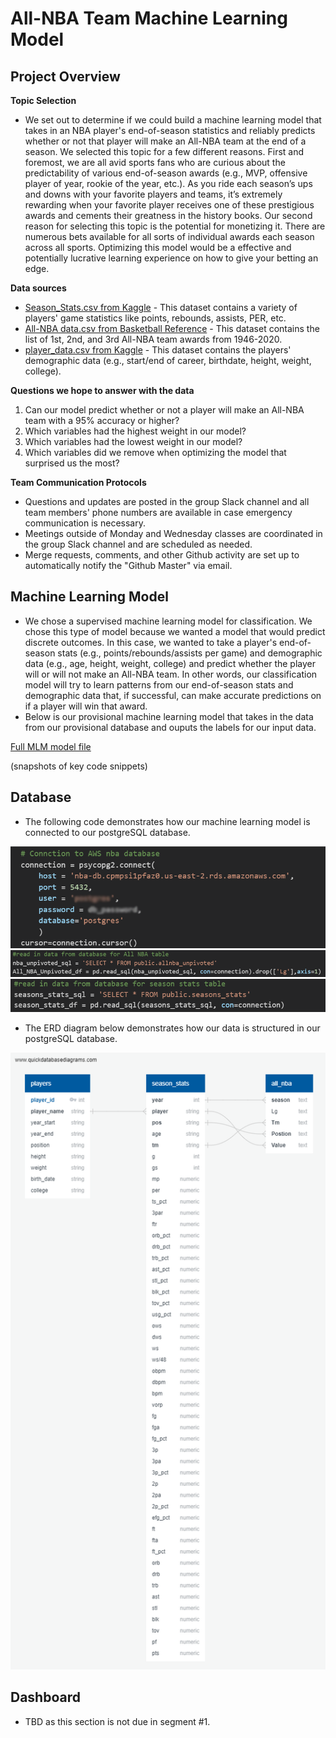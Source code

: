 # All-NBA Team Machine Learning Model

## Project Overview

__Topic Selection__

- We set out to determine if we could build a machine learning model that takes in an NBA player's end-of-season statistics and reliably predicts whether or not that player will make an All-NBA team at the end of a season. We selected this topic for a few different reasons. First and foremost, we are all avid sports fans who are curious about the predictability of various end-of-season awards (e.g., MVP, offensive player of year, rookie of the year, etc.). As you ride each season’s ups and downs with your favorite players and teams, it’s extremely rewarding when your favorite player receives one of these prestigious awards and cements their greatness in the history books. Our second reason for selecting this topic is the potential for monetizing it. There are numerous bets available for all sorts of individual awards each season across all sports. Optimizing this model would be a effective and potentially lucrative learning experience on how to give your betting an edge.
  
__Data sources__

- [Season_Stats.csv from Kaggle](https://www.kaggle.com/drgilermo/nba-players-stats) - This dataset contains a variety of players' game statistics like points, rebounds, assists, PER, etc.
- [All-NBA data.csv from Basketball Reference](https://www.basketball-reference.com/awards/all_league.html) - This dataset contains the list of 1st, 2nd, and 3rd All-NBA team awards from 1946-2020.
- [player_data.csv from Kaggle](https://www.kaggle.com/drgilermo/nba-players-stats) - This dataset contains the players' demographic data (e.g., start/end of career, birthdate, height, weight, college).

__Questions we hope to answer with the data__

1) Can our model predict whether or not a player will make an All-NBA team with a 95% accuracy or higher?
2) Which variables had the highest weight in our model?
3) Which variables had the lowest weight in our model?
4) Which variables did we remove when optimizing the model that surprised us the most?

__Team Communication Protocols__

- Questions and updates are posted in the group Slack channel and all team members' phone numbers are available in case emergency communication is necessary.
- Meetings outside of Monday and Wednesday classes are coordinated in the group Slack channel and are scheduled as needed.
- Merge requests, comments, and other Github activity are set up to automatically notify the "Github Master" via email.

## Machine Learning Model

- We chose a supervised machine learning model for classification. We chose this type of model because we wanted a model that would predict discrete outcomes. In this case, we wanted to take a player's end-of-season stats (e.g., points/rebounds/assists per game) and demographic data (e.g., age, height, weight, college) and predict whether the player will or will not make an All-NBA team. In other words, our classification model will try to learn patterns from our end-of-season stats and demographic data that, if successful, can make accurate predictions on if a player will win that award.
- Below is our provisional machine learning model that takes in the data from our provisional database and ouputs the labels for our input data. 

[Full MLM model file](final_project_segment.ipynb)


(snapshots of key code snippets)

## Database

- The following code demonstrates how our machine learning model is connected to our postgreSQL database.

![SeasonData/db_connection.PNG](SeasonData/db_connection.PNG)  
![SeasonData/data_pull_1.PNG](SeasonData/data_pull_1.PNG)  
![SeasonData/data_pull_2.PNG](SeasonData/data_pull_2.PNG)  

- The ERD diagram below demonstrates how our data is structured in our postgreSQL database.

![SeasonData/nba-db-ERD.png](SeasonData/nba-db-ERD.png)  


## Dashboard

- TBD as this section is not due in segment #1.








